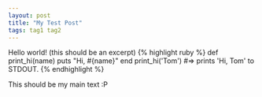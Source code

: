 ```yaml
---
layout: post
title: "My Test Post"
tags: tag1 tag2
---
```


Hello world! (this should be an excerpt)
{% highlight ruby %}
def print_hi(name)
  puts "Hi, #{name}"
end
print_hi('Tom')
#=> prints 'Hi, Tom' to STDOUT.
{% endhighlight %}


This should be my main text :P
